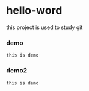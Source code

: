 <!--
 * @Author: si shaohua
 * @Date: 2021-05-10 13:13:19
 * @LastEditors: si shaohua
 * @LastEditTime: 2021-05-10 14:25:07
 * @Description: file content
-->
# hello-word
this project is used to study git

### demo
    this is demo

### demo2
    this is demo